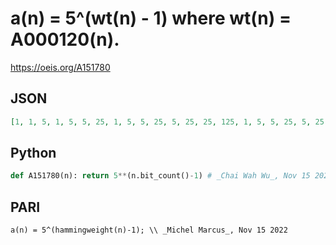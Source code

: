 # a\(n\) \= 5^\(wt\(n\) \- 1\) where wt\(n\) \= A000120\(n\)\.
https://oeis.org/A151780
## JSON
```JSON
[1, 1, 5, 1, 5, 5, 25, 1, 5, 5, 25, 5, 25, 25, 125, 1, 5, 5, 25, 5, 25, 25, 125, 5, 25, 25, 125, 25, 125, 125, 625, 1, 5, 5, 25, 5, 25, 25, 125, 5, 25, 25, 125, 25, 125, 125, 625, 5, 25, 25, 125, 25, 125, 125, 625, 25, 125, 125, 625, 125, 625, 625, 3125, 1, 5, 5, 25, 5, 25, 25, 125, 5]
```
## Python
```Python
def A151780(n): return 5**(n.bit_count()-1) # _Chai Wah Wu_, Nov 15 2022
```
## PARI
```PARI
a(n) = 5^(hammingweight(n)-1); \\ _Michel Marcus_, Nov 15 2022
```
